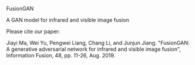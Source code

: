 FusionGAN

A GAN model for infrared and visible image fusion 

Please cite our paper: 

Jiayi Ma, Wei Yu, Pengwei Liang, Chang Li, and Junjun Jiang. "FusionGAN: A generative adversarial network for infrared and visible image fusion", Information Fusion, 48, pp. 11-26, Aug. 2019.